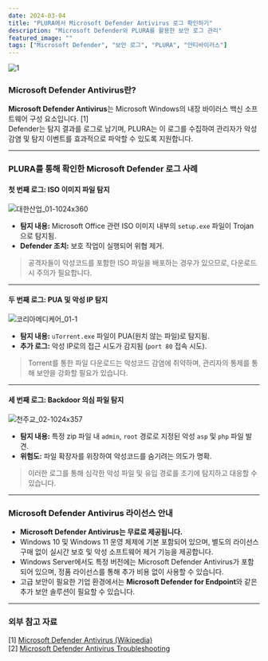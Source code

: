 ```yaml
---
date: 2024-03-04
title: "PLURA에서 Microsoft Defender Antivirus 로그 확인하기"
description: "Microsoft Defender와 PLURA를 활용한 보안 로그 관리"
featured_image: ""
tags: ["Microsoft Defender", "보안 로그", "PLURA", "안티바이러스"]
---
```


![1](https://github.com/user-attachments/assets/a86fa6bd-605a-46b4-83b2-e16889dc87d4)

### Microsoft Defender Antivirus란?

**Microsoft Defender Antivirus**는 Microsoft Windows의 내장 바이러스 백신 소프트웨어 구성 요소입니다. [1]  
Defender는 탐지 결과를 로그로 남기며, PLURA는 이 로그를 수집하여 관리자가 악성 감염 및 탐지 이벤트를 효과적으로 파악할 수 있도록 지원합니다.

---

### PLURA를 통해 확인한 Microsoft Defender 로그 사례

#### 첫 번째 로그: ISO 이미지 파일 탐지

![대한산업_01-1024x360](https://github.com/user-attachments/assets/c66faa41-45bb-42a8-af63-ee9de9dda521)

- **탐지 내용:** Microsoft Office 관련 ISO 이미지 내부의 `setup.exe` 파일이 Trojan으로 탐지됨.  
- **Defender 조치:** 보호 작업이 실행되어 위협 제거.

> 공격자들이 악성코드를 포함한 ISO 파일을 배포하는 경우가 있으므로, 다운로드 시 주의가 필요합니다.

---

#### 두 번째 로그: PUA 및 악성 IP 탐지

![코리아메디케어_01-1](https://github.com/user-attachments/assets/b11d0c20-271e-441a-b85e-8bac9fe48c96)

- **탐지 내용:** `uTorrent.exe` 파일이 PUA(원치 않는 파일)로 탐지됨.  
- **추가 로그:** 악성 IP로의 접근 시도가 감지됨 (`port 80` 접속 시도).  

> Torrent를 통한 파일 다운로드는 악성코드 감염에 취약하며, 관리자의 통제를 통해 보안을 강화할 필요가 있습니다.

---

#### 세 번째 로그: Backdoor 의심 파일 탐지

![천주교_02-1024x357](https://github.com/user-attachments/assets/b0d3df15-7e15-4f91-abf2-3a3b9f843b5e)

- **탐지 내용:** 특정 zip 파일 내 `admin`, `root` 경로로 지정된 악성 `asp` 및 `php` 파일 발견.  
- **위험도:** 파일 확장자를 위장하여 악성코드를 숨기려는 의도가 명확.  

> 이러한 로그를 통해 심각한 악성 파일 및 유입 경로를 조기에 탐지하고 대응할 수 있습니다.

---

### Microsoft Defender Antivirus 라이선스 안내

- **Microsoft Defender Antivirus는 무료로 제공됩니다.**
- Windows 10 및 Windows 11 운영 체제에 기본 포함되어 있으며, 별도의 라이선스 구매 없이 실시간 보호 및 악성 소프트웨어 제거 기능을 제공합니다.
- Windows Server에서도 특정 버전에는 Microsoft Defender Antivirus가 포함되어 있으며, 정품 라이선스를 통해 추가 비용 없이 사용할 수 있습니다.
- 고급 보안이 필요한 기업 환경에서는 **Microsoft Defender for Endpoint**와 같은 추가 보안 솔루션이 필요할 수 있습니다.

---

### 외부 참고 자료

[1] [Microsoft Defender Antivirus (Wikipedia)](https://en.wikipedia.org/wiki/Microsoft_Defender_Antivirus)  
[2] [Microsoft Defender Antivirus Troubleshooting](https://learn.microsoft.com/en-us/microsoft-365/security/defender-endpoint/troubleshoot-microsoft-defender-antivirus?view=o365-worldwide)
